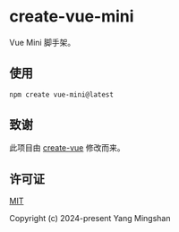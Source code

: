 # create-vue-mini

Vue Mini 脚手架。

## 使用

```bash
npm create vue-mini@latest
```

## 致谢

此项目由 [create-vue](https://github.com/vuejs/create-vue) 修改而来。

## 许可证

[MIT](https://opensource.org/licenses/MIT)

Copyright (c) 2024-present Yang Mingshan
